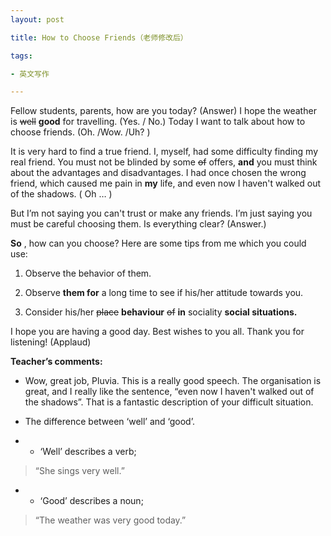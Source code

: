 ```yaml
---
layout: post

title: How to Choose Friends（老师修改后）

tags:

- 英文写作

---
```


Fellow students, parents, how are you today? (Answer) I hope the weather is  ~~well~~   **good**  for travelling.  (Yes. / No.)  Today I want to talk about how to choose friends. (Oh. /Wow. /Uh? )

It is very hard to find a true friend. I, myself, had some difficulty finding my real friend. You must not be blinded by some  ~~of~~  offers,  **and**  you must think about the advantages and disadvantages. I had once chosen the wrong friend, which caused me pain in  **my**  life, and even now I haven't walked out of the shadows. ( Oh … )

But I’m not saying you can't trust or make any friends. I’m just saying you must be careful choosing them. Is everything clear? (Answer.)

 **So** , how can you choose? Here are some tips from me which you could use:

1. Observe the behavior of 
them.

2. Observe  **them for** a 
long time to see if his/her attitude towards you.

3. Consider his/her  ~~place~~  **behaviour**   ~~of~~   **in**  sociality  **social situations.** 

I hope you are having a good day. Best wishes to you all. Thank you for listening!
(Applaud)

 **Teacher’s comments:**  

- Wow, great job, Pluvia. This is a really good speech. The organisation is great, and I really like the sentence, “even now I haven't walked out of the shadows”. That is a fantastic description of your difficult situation.

- The difference between ‘well’ and ‘good’.

- - ‘Well’ describes a verb;
> “She sings very well.”

- - ‘Good’ describes a noun;
> “The weather was very good today.”
